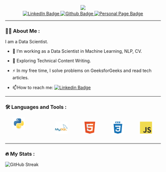 <div id="header" align="center">
  <img src="https://media1.giphy.com/media/v1.Y2lkPTc5MGI3NjExN2o4amRvOTM3M2hkbWJkanN3YTRuZnBoNXJ2OHhsa2U3bGRlNmV3aCZlcD12MV9pbnRlcm5hbF9naWZfYnlfaWQmY3Q9Zw/nFLW7PNGgN3lI68rdv/giphy.webp" width="100"/>
</div>

<div id="badges" align="center">
  <a href="https://www.linkedin.com/in/tuannguyen129/" target=”_blank”>
  <img src="https://img.shields.io/badge/LinkedIn-blue?style=for-the-badge&logo=linkedin&logoColor=white" alt="LinkedIn Badge"/>
  </a>

  <a href="https://github.com/tuanna712" target=”_blank”>
  <img src="https://img.shields.io/badge/Github-black?style=for-the-badge&logo=github&logoColor=white" alt="Github Badge"/>
  </a>
  
  <a href="https://github.com/tuanna712" target=”_blank”>
  <img src="https://img.shields.io/badge/PAGE-green?style=for-the-badge&logo=Github&logoColor=white" alt="Personal Page Badge"/>
  </a>
</div>

---

### :man_technologist: About Me :

I am a Data Scientist.
- :telescope: I’m working as a Data Scientist in Machine Learning, NLP, CV.

- :seedling: Exploring Technical Content Writing.

- :zap: In my free time, I solve problems on GeeksforGeeks and read tech articles.

- :mailbox:How to reach me: [![Linkedin Badge](https://img.shields.io/badge/-kakbar-blue?style=flat&logo=Linkedin&logoColor=white)](https://www.linkedin.com/in/tuannguyen129/)

---

### :hammer_and_wrench: Languages and Tools :

<div style="display: flex; justify-content: space-around;">
  <img src="https://github.com/devicons/devicon/blob/master/icons/python/python-original.svg" title="Python"  alt="Python" width="40" height="40"/>&nbsp;

  <img src="https://github.com/devicons/devicon/blob/master/icons/mysql/mysql-original-wordmark.svg" title="MySQL"  alt="MySQL" width="40" height="40"/>&nbsp;

  <img src="https://github.com/devicons/devicon/blob/master/icons/html5/html5-original.svg" title="HTML5" alt="HTML" width="40" height="40"/>&nbsp;

  <img src="https://github.com/devicons/devicon/blob/master/icons/css3/css3-plain-wordmark.svg"  title="CSS3" alt="CSS" width="40" height="40"/>&nbsp;

  <img src="https://github.com/devicons/devicon/blob/master/icons/javascript/javascript-original.svg" title="JavaScript" alt="JavaScript" width="40" height="40"/>&nbsp;

</div>

---

### :fire: My Stats :

<img src="https://github-readme-streak-stats.herokuapp.com?user=tuanna712&theme=shadow-green&hide_border=true" alt="GitHub Streak" />


